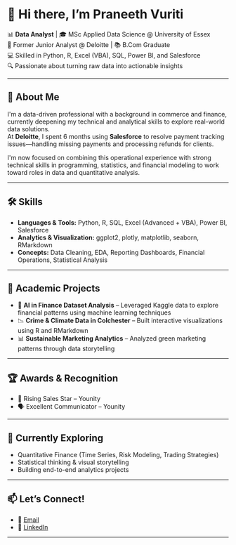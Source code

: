# 👋 Hi there, I’m Praneeth Vuriti

📊 **Data Analyst** | 🎓 MSc Applied Data Science @ University of Essex  
💼 Former Junior Analyst @ Deloitte | 📚 B.Com Graduate  
💻 Skilled in Python, R, Excel (VBA), SQL, Power BI, and Salesforce  
🔍 Passionate about turning raw data into actionable insights  

---

## 🧠 About Me

I'm a data-driven professional with a background in commerce and finance, currently deepening my technical and analytical skills to explore real-world data solutions.  
At **Deloitte**, I spent 6 months using **Salesforce** to resolve payment tracking issues—handling missing payments and processing refunds for clients.

I'm now focused on combining this operational experience with strong technical skills in programming, statistics, and financial modeling to work toward roles in data and quantitative analysis.

---

## 🛠️ Skills

- **Languages & Tools:** Python, R, SQL, Excel (Advanced + VBA), Power BI, Salesforce  
- **Analytics & Visualization:** ggplot2, plotly, matplotlib, seaborn, RMarkdown  
- **Concepts:** Data Cleaning, EDA, Reporting Dashboards, Financial Operations, Statistical Analysis

---

## 📁 Academic Projects

- 🤖 **AI in Finance Dataset Analysis** – Leveraged Kaggle data to explore financial patterns using machine learning techniques  
- 📉 **Crime & Climate Data in Colchester** – Built interactive visualizations using R and RMarkdown  
- 📊 **Sustainable Marketing Analytics** – Analyzed green marketing patterns through data storytelling

---

## 🏆 Awards & Recognition

- 🌟 Rising Sales Star – Younity  
- 🗣️ Excellent Communicator – Younity  

---

## 🚀 Currently Exploring

- Quantitative Finance (Time Series, Risk Modeling, Trading Strategies)  
- Statistical thinking & visual storytelling  
- Building end-to-end analytics projects

---

## 📫 Let’s Connect!

- 📧 [Email](mailto:praneeth.vuriti@gmail.com)  
- 🔗 [LinkedIn](https://www.linkedin.com/in/vuriti-praneeth/)

---



